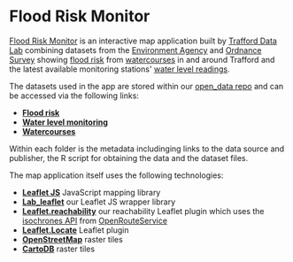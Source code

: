 # Flood Risk Monitor
[Flood Risk Monitor](https://www.trafforddatalab.io/maps/flood_risk_monitor) is an interactive map application built by [Trafford Data Lab](https://www.trafforddatalab.io) combining datasets from the <a href="https://www.gov.uk/government/organisations/environment-agency" target="_blank">Environment Agency</a> and <a href="https://www.ordnancesurvey.co.uk/" target="_blank">Ordnance Survey</a> showing <a href="https://environment.data.gov.uk/dataset/96ab4342-82c1-4095-87f1-0082e8d84ef1" target="_blank">flood risk</a> from <a href="https://www.ordnancesurvey.co.uk/products/os-open-rivers" target="_blank">watercourses</a> in and around Trafford and the latest available monitoring stations' <a href="https://environment.data.gov.uk/dataset/ae80cf81-f3aa-4703-88e7-41fbe80c67b2" target="_blank">water level readings</a>.

The datasets used in the app are stored within our [open_data repo](https://github.com/traffordDataLab/open_data) and can be accessed via the following links:

- [**Flood risk**](https://github.com/traffordDataLab/open_data/tree/master/flood_risk)
- [**Water level monitoring**](https://github.com/traffordDataLab/open_data/tree/master/water_level_monitoring)
- [**Watercourses**](https://github.com/traffordDataLab/open_data/tree/master/watercourses)

Within each folder is the metadata includinging links to the data source and publisher, the R script for obtaining the data and the dataset files.

The map application itself uses the following technologies:

- [**Leaflet JS**](https://leafletjs.com/) JavaScript mapping library
- [**Lab_leaflet**](https://github.com/traffordDataLab/lab_leaflet) our Leaflet JS wrapper library
- [**Leaflet.reachability**](https://github.com/traffordDataLab/leaflet.reachability) our reachability Leaflet plugin which uses the [isochrones API](https://openrouteservice.org/dev/#/api-docs) from [OpenRouteService](https://openrouteservice.org/)
- [**Leaflet.Locate**](https://github.com/domoritz/leaflet-locatecontrol) Leaflet plugin
- [**OpenStreetMap**](https://www.openstreetmap.org/#map=5/54.910/-3.432) raster tiles
- [**CartoDB**](https://github.com/CartoDB/basemap-styles) raster tiles
